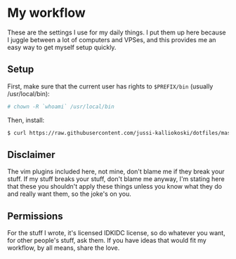 # My workflow

These are the settings I use for my daily things. I put them up here because I juggle between a lot of computers and VPSes, and this provides me an easy way to get myself setup quickly.

## Setup

First, make sure that the current user has rights to ``` $PREFIX/bin ``` (usually /usr/local/bin):

```sh
# chown -R `whoami` /usr/local/bin
```

Then, install:

```sh
$ curl https://raw.githubusercontent.com/jussi-kalliokoski/dotfiles/master/install.sh | bash
```

## Disclaimer

The vim plugins included here, not mine, don't blame me if they break your stuff. If my stuff breaks your stuff, don't blame me anyway, I'm stating here that these you shouldn't apply these things unless you know what they do and really want them, so the joke's on you.

## Permissions
For the stuff I wrote, it's licensed IDKIDC license, so do whatever you want, for other people's stuff, ask them. If you have ideas that would fit my workflow, by all means, share the love.
